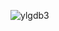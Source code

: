 ![ylgdb3](https://github.com/rangapv/CloudNative/assets/12977412/7e608556-5cbb-470f-bb48-72e61f399482)
